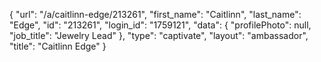 {
    "url": "\/a\/caitlinn-edge\/213261",
    "first_name": "Caitlinn",
    "last_name": "Edge",
    "id": "213261",
    "login_id": "1759121",
    "data": {
        "profilePhoto": null,
        "job_title": "Jewelry Lead"
    },
    "type": "captivate",
    "layout": "ambassador",
    "title": "Caitlinn Edge"
}